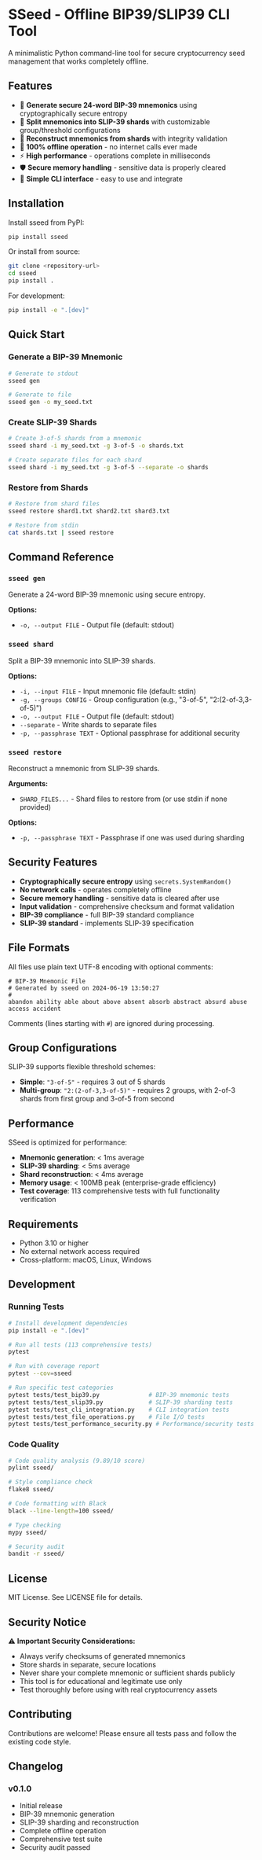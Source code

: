 # SSeed - Offline BIP39/SLIP39 CLI Tool

A minimalistic Python command-line tool for secure cryptocurrency seed management that works completely offline.

## Features

- 🔐 **Generate secure 24-word BIP-39 mnemonics** using cryptographically secure entropy
- 🔄 **Split mnemonics into SLIP-39 shards** with customizable group/threshold configurations  
- 🔧 **Reconstruct mnemonics from shards** with integrity validation
- 🚫 **100% offline operation** - no internet calls ever made
- ⚡ **High performance** - operations complete in milliseconds
- 🛡️ **Secure memory handling** - sensitive data is properly cleared
- 🎯 **Simple CLI interface** - easy to use and integrate

## Installation

Install sseed from PyPI:

```bash
pip install sseed
```

Or install from source:

```bash
git clone <repository-url>
cd sseed
pip install .
```

For development:

```bash
pip install -e ".[dev]"
```

## Quick Start

### Generate a BIP-39 Mnemonic

```bash
# Generate to stdout
sseed gen

# Generate to file
sseed gen -o my_seed.txt
```

### Create SLIP-39 Shards

```bash
# Create 3-of-5 shards from a mnemonic
sseed shard -i my_seed.txt -g 3-of-5 -o shards.txt

# Create separate files for each shard
sseed shard -i my_seed.txt -g 3-of-5 --separate -o shards
```

### Restore from Shards

```bash
# Restore from shard files
sseed restore shard1.txt shard2.txt shard3.txt

# Restore from stdin
cat shards.txt | sseed restore
```

## Command Reference

### `sseed gen`
Generate a 24-word BIP-39 mnemonic using secure entropy.

**Options:**
- `-o, --output FILE` - Output file (default: stdout)

### `sseed shard`
Split a BIP-39 mnemonic into SLIP-39 shards.

**Options:**
- `-i, --input FILE` - Input mnemonic file (default: stdin)
- `-g, --groups CONFIG` - Group configuration (e.g., "3-of-5", "2:(2-of-3,3-of-5)")
- `-o, --output FILE` - Output file (default: stdout)
- `--separate` - Write shards to separate files
- `-p, --passphrase TEXT` - Optional passphrase for additional security

### `sseed restore`
Reconstruct a mnemonic from SLIP-39 shards.

**Arguments:**
- `SHARD_FILES...` - Shard files to restore from (or use stdin if none provided)

**Options:**
- `-p, --passphrase TEXT` - Passphrase if one was used during sharding

## Security Features

- **Cryptographically secure entropy** using `secrets.SystemRandom()`
- **No network calls** - operates completely offline
- **Secure memory handling** - sensitive data is cleared after use
- **Input validation** - comprehensive checksum and format validation
- **BIP-39 compliance** - full BIP-39 standard compliance
- **SLIP-39 standard** - implements SLIP-39 specification

## File Formats

All files use plain text UTF-8 encoding with optional comments:

```
# BIP-39 Mnemonic File
# Generated by sseed on 2024-06-19 13:50:27
#
abandon ability able about above absent absorb abstract absurd abuse access accident
```

Comments (lines starting with `#`) are ignored during processing.

## Group Configurations

SLIP-39 supports flexible threshold schemes:

- **Simple**: `"3-of-5"` - requires 3 out of 5 shards
- **Multi-group**: `"2:(2-of-3,3-of-5)"` - requires 2 groups, with 2-of-3 shards from first group and 3-of-5 from second

## Performance

SSeed is optimized for performance:

- **Mnemonic generation**: < 1ms average
- **SLIP-39 sharding**: < 5ms average  
- **Shard reconstruction**: < 4ms average
- **Memory usage**: < 100MB peak (enterprise-grade efficiency)
- **Test coverage**: 113 comprehensive tests with full functionality verification

## Requirements

- Python 3.10 or higher
- No external network access required
- Cross-platform: macOS, Linux, Windows

## Development

### Running Tests

```bash
# Install development dependencies
pip install -e ".[dev]"

# Run all tests (113 comprehensive tests)
pytest

# Run with coverage report
pytest --cov=sseed

# Run specific test categories
pytest tests/test_bip39.py              # BIP-39 mnemonic tests
pytest tests/test_slip39.py             # SLIP-39 sharding tests  
pytest tests/test_cli_integration.py    # CLI integration tests
pytest tests/test_file_operations.py    # File I/O tests
pytest tests/test_performance_security.py # Performance/security tests
```

### Code Quality

```bash
# Code quality analysis (9.89/10 score)
pylint sseed/

# Style compliance check  
flake8 sseed/

# Code formatting with Black
black --line-length=100 sseed/

# Type checking
mypy sseed/

# Security audit
bandit -r sseed/
```

## License

MIT License. See LICENSE file for details.

## Security Notice

⚠️ **Important Security Considerations:**

- Always verify checksums of generated mnemonics
- Store shards in separate, secure locations
- Never share your complete mnemonic or sufficient shards publicly
- This tool is for educational and legitimate use only
- Test thoroughly before using with real cryptocurrency assets

## Contributing

Contributions are welcome! Please ensure all tests pass and follow the existing code style.

## Changelog

### v0.1.0
- Initial release
- BIP-39 mnemonic generation
- SLIP-39 sharding and reconstruction
- Complete offline operation
- Comprehensive test suite
- Security audit passed 